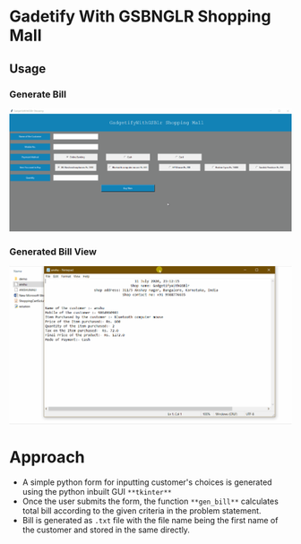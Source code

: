 # Gadetify With GSBNGLR Shopping Mall

## Usage
### Generate Bill

![Bill Generate](demo/demo1.gif)

### Generated Bill View

![Generated Bill](demo/demo2.gif)

# Approach

- A simple python form for inputting customer's choices is generated using the python inbuilt GUI  `**tkinter**`
- Once the user submits the form, the function `**gen_bill**` calculates total bill according to the given criteria in the problem statement.
- Bill is generated as `.txt` file with the file name being the first name of the customer and stored in the same directly.
